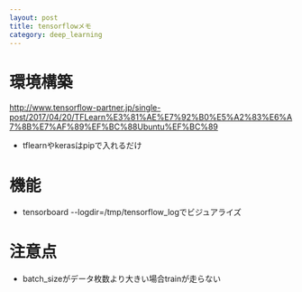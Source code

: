 ```yaml
---
layout: post
title: tensorflowメモ
category: deep_learning
---
```

# 環境構築
http://www.tensorflow-partner.jp/single-post/2017/04/20/TFLearn%E3%81%AE%E7%92%B0%E5%A2%83%E6%A7%8B%E7%AF%89%EF%BC%88Ubuntu%EF%BC%89
* tflearnやkerasはpipで入れるだけ

# 機能
* tensorboard --logdir=/tmp/tensorflow_logでビジュアライズ

# 注意点
* batch_sizeがデータ枚数より大きい場合trainが走らない


